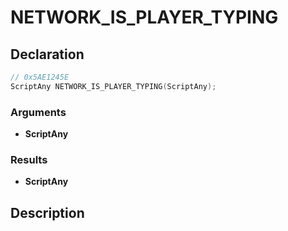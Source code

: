 # NETWORK_IS_PLAYER_TYPING

## Declaration
```cpp
// 0x5AE1245E
ScriptAny NETWORK_IS_PLAYER_TYPING(ScriptAny);
```

### Arguments
- **ScriptAny**

### Results
- **ScriptAny**

## Description
